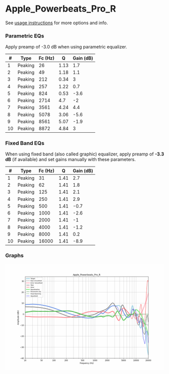 # Apple_Powerbeats_Pro_R
See [usage instructions](https://github.com/jaakkopasanen/AutoEq#usage) for more options and info.

### Parametric EQs
Apply preamp of -3.0 dB when using parametric equalizer.

|   # | Type    |   Fc (Hz) |    Q |   Gain (dB) |
|-----|---------|-----------|------|-------------|
|   1 | Peaking |        26 | 1.13 |         1.7 |
|   2 | Peaking |        49 | 1.18 |         1.1 |
|   3 | Peaking |       212 | 0.34 |         3   |
|   4 | Peaking |       257 | 1.22 |         0.7 |
|   5 | Peaking |       824 | 0.53 |        -3.6 |
|   6 | Peaking |      2714 | 4.7  |        -2   |
|   7 | Peaking |      3561 | 4.24 |         4.4 |
|   8 | Peaking |      5078 | 3.06 |        -5.6 |
|   9 | Peaking |      8561 | 5.07 |        -1.9 |
|  10 | Peaking |      8872 | 4.84 |         3   |

### Fixed Band EQs
When using fixed band (also called graphic) equalizer, apply preamp of **-3.3 dB** (if available) and set gains manually with these parameters.

|   # | Type    |   Fc (Hz) |    Q |   Gain (dB) |
|-----|---------|-----------|------|-------------|
|   1 | Peaking |        31 | 1.41 |         2.7 |
|   2 | Peaking |        62 | 1.41 |         1.8 |
|   3 | Peaking |       125 | 1.41 |         2.1 |
|   4 | Peaking |       250 | 1.41 |         2.9 |
|   5 | Peaking |       500 | 1.41 |        -0.7 |
|   6 | Peaking |      1000 | 1.41 |        -2.6 |
|   7 | Peaking |      2000 | 1.41 |        -1   |
|   8 | Peaking |      4000 | 1.41 |        -1.2 |
|   9 | Peaking |      8000 | 1.41 |         0.2 |
|  10 | Peaking |     16000 | 1.41 |        -8.9 |

### Graphs
![](./Apple_Powerbeats_Pro_R.png)
